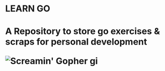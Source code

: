 <h1>LEARN GO<h1>

A Repository to store go exercises & scraps for personal development

![Screamin' Gopher](https://i.giphy.com/media/v1.Y2lkPTc5MGI3NjExZGhlY2hoNzdtYjd3cG8wejVxOTlpNGcyam5rOGY5eGV0OWcxMzN3YiZlcD12MV9pbnRlcm5hbF9naWZfYnlfaWQmY3Q9Zw/pqHDIGLwHVT68/giphy-downsized-large.gif)
gi
